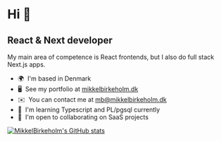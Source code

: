 Hi 👋 
========================

React & Next developer
-------------------

My main area of competence is React frontends, but I also do full stack Next.js apps.

* 🌍  I'm based in Denmark
* 🖥️  See my portfolio at [mikkelbirkeholm.dk](http://mikkelbirkeholm.dk)
* ✉️  You can contact me at [mb@mikkelbirkeholm.dk](mailto:mb@mikkelbirkeholm.dk)
* 🧠  I'm learning Typescript and PL/pgsql currently
* 🤝  I'm open to collaborating on SaaS projects

<a href="http://www.github.com/MikkelBirkeholm"><img src="https://github-readme-stats.vercel.app/api?username=MikkelBirkeholm&show_icons=true&hide=&count_private=true&title_color=0891b2&text_color=ffffff&icon_color=0891b2&bg_color=000000&hide_border=true&show_icons=true" alt="MikkelBirkeholm's GitHub stats" /></a>
